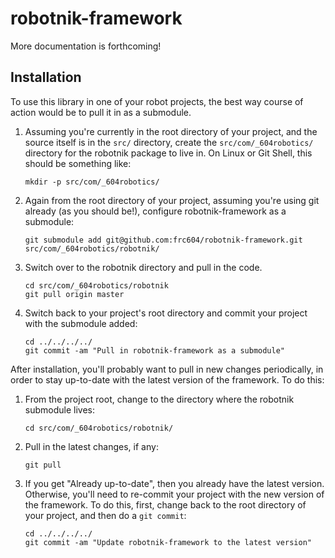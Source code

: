 # robotnik-framework

More documentation is forthcoming!

## Installation

To use this library in one of your robot projects, the best way course of
action would be to pull it in as a submodule.

 1. Assuming you're currently in the root directory of your project, and the
    source itself is in the `src/` directory, create the
    `src/com/_604robotics/` directory for the robotnik package to live in. On
    Linux or Git Shell, this should be something like:

        mkdir -p src/com/_604robotics/

 2. Again from the root directory of your project, assuming you're using git
    already (as you should be!), configure robotnik-framework as a submodule:

        git submodule add git@github.com:frc604/robotnik-framework.git src/com/_604robotics/robotnik/

 3. Switch over to the robotnik directory and pull in the code.

        cd src/com/_604robotics/robotnik
        git pull origin master

 4. Switch back to your project's root directory and commit your project with
    the submodule added:

        cd ../../../../
        git commit -am "Pull in robotnik-framework as a submodule"

After installation, you'll probably want to pull in new changes periodically,
in order to stay up-to-date with the latest version of the framework. To do
this:

 1. From the project root, change to the directory where the robotnik submodule
    lives:

        cd src/com/_604robotics/robotnik/

 2. Pull in the latest changes, if any:

        git pull

 3. If you get "Already up-to-date", then you already have the latest version.
    Otherwise, you'll need to re-commit your project with the new version of
    the framework. To do this, first, change back to the root directory of your
    project, and then do a `git commit`:

        cd ../../../../
        git commit -am "Update robotnik-framework to the latest version"

